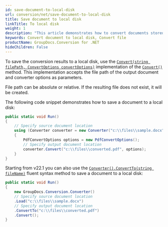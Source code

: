 ```yaml
---
id: save-document-to-local-disk
url: conversion/net/save-document-to-local-disk
title: Save document to local disk
linkTitle: To local disk
weight: 1
description: "This article demonstrates how to convert documents stored on local disk using GroupDocs.Conversion for .NET API."
keywords: Convert document to local disk, Convert file
productName: GroupDocs.Conversion for .NET
hideChildren: False
---
```

To save the conversion results to a local disk, use the [`Convert(string filePath, ConvertOptions convertOptions)`](https://reference.groupdocs.com/conversion/net/groupdocs.conversion/converter/convert/#convert_16) implementation of the [`Convert()`](https://reference.groupdocs.com/conversion/net/groupdocs.conversion/converter/convert/) method. This implementation accepts the file path of the output document and converter options as parameters.

File path can be absolute or relative. If the resulting file does not exist, it will be created.

The following code snippet demonstrates how to save a document to a local disk:

```csharp
public static void Run()
{
    // Specify source document location
    using (Converter converter = new Converter("c:\\files\\sample.docx")) 
    {
        PdfConvertOptions options = new PdfConvertOptions();
        // Specify output document location
        converter.Convert("c:\\files\\converted.pdf", options);
    }
}
```

Starting from v22.1 you can also use the [`Converter().ConvertTo(string fileName)`](https://reference.groupdocs.com/conversion/net/groupdocs.conversion.fluent/iconversionto/convertto/#convertto_2) fluent syntax method to save a document to a local disk:

```csharp
public static void Run()
{
    new GroupDocs.Conversion.Converter()
    // Specify source document location
    .Load("c:\\files\\sample.docx")
    // Specify output document location
    .ConvertTo("c:\\files\\converted.pdf")
    .Convert();
}
```
